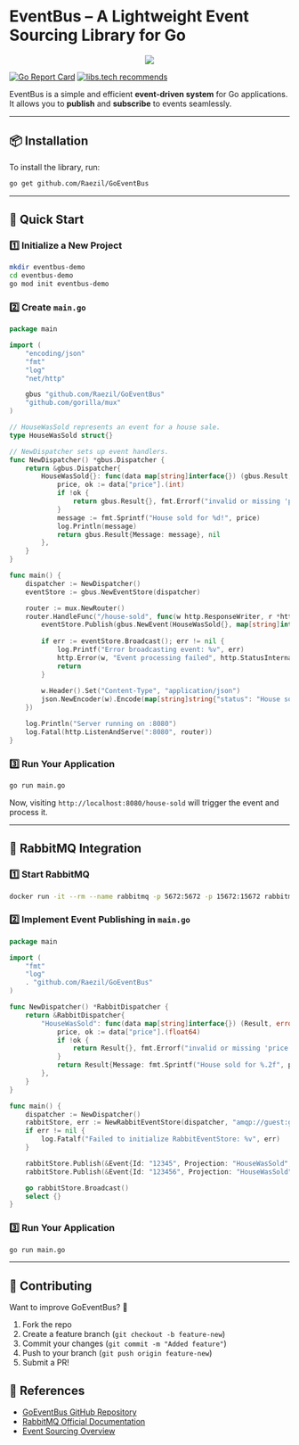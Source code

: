 # EventBus – A Lightweight Event Sourcing Library for Go

<p align="center">
  <img src="https://github.com/Raezil/GoEventBus/blob/main/95a41958-9fd0-4ff9-9770-c2cfd30affb1.jpg?raw=true">
</p>

[![Go Report Card](https://goreportcard.com/badge/github.com/Raezil/GoEventBus)](https://goreportcard.com/report/github.com/Raezil/GoEventBus)
[![libs.tech recommends](https://libs.tech/project/849363374/badge.svg)](https://libs.tech/project/849363374/goeventbus)

EventBus is a simple and efficient **event-driven system** for Go applications.  
It allows you to **publish** and **subscribe** to events seamlessly.

---

## 📦 Installation

To install the library, run:

```sh
go get github.com/Raezil/GoEventBus
```

---

## 🚀 Quick Start

### 1️⃣ Initialize a New Project

```sh
mkdir eventbus-demo
cd eventbus-demo
go mod init eventbus-demo
```

### 2️⃣ Create `main.go`

```go
package main

import (
	"encoding/json"
	"fmt"
	"log"
	"net/http"

	gbus "github.com/Raezil/GoEventBus"
	"github.com/gorilla/mux"
)

// HouseWasSold represents an event for a house sale.
type HouseWasSold struct{}

// NewDispatcher sets up event handlers.
func NewDispatcher() *gbus.Dispatcher {
	return &gbus.Dispatcher{
		HouseWasSold{}: func(data map[string]interface{}) (gbus.Result, error) {
			price, ok := data["price"].(int)
			if !ok {
				return gbus.Result{}, fmt.Errorf("invalid or missing 'price'")
			}
			message := fmt.Sprintf("House sold for %d!", price)
			log.Println(message)
			return gbus.Result{Message: message}, nil
		},
	}
}

func main() {
	dispatcher := NewDispatcher()
	eventStore := gbus.NewEventStore(dispatcher)

	router := mux.NewRouter()
	router.HandleFunc("/house-sold", func(w http.ResponseWriter, r *http.Request) {
		eventStore.Publish(gbus.NewEvent(HouseWasSold{}, map[string]interface{}{"price": 100}))
		
		if err := eventStore.Broadcast(); err != nil {
			log.Printf("Error broadcasting event: %v", err)
			http.Error(w, "Event processing failed", http.StatusInternalServerError)
			return
		}
		
		w.Header().Set("Content-Type", "application/json")
		json.NewEncoder(w).Encode(map[string]string{"status": "House sold event published"})
	})

	log.Println("Server running on :8080")
	log.Fatal(http.ListenAndServe(":8080", router))
}
```

### 3️⃣ Run Your Application

```sh
go run main.go
```

Now, visiting `http://localhost:8080/house-sold` will trigger the event and process it.

---

## 🐇 RabbitMQ Integration

### 1️⃣ Start RabbitMQ

```sh
docker run -it --rm --name rabbitmq -p 5672:5672 -p 15672:15672 rabbitmq:4.0-management
```

### 2️⃣ Implement Event Publishing in `main.go`

```go
package main

import (
	"fmt"
	"log"
	. "github.com/Raezil/GoEventBus"
)

func NewDispatcher() *RabbitDispatcher {
	return &RabbitDispatcher{
		"HouseWasSold": func(data map[string]interface{}) (Result, error) {
			price, ok := data["price"].(float64)
			if !ok {
				return Result{}, fmt.Errorf("invalid or missing 'price'")
			}
			return Result{Message: fmt.Sprintf("House sold for %.2f", price)}, nil
		},
	}
}

func main() {
	dispatcher := NewDispatcher()
	rabbitStore, err := NewRabbitEventStore(dispatcher, "amqp://guest:guest@localhost:5672/", "events_queue")
	if err != nil {
		log.Fatalf("Failed to initialize RabbitEventStore: %v", err)
	}

	rabbitStore.Publish(&Event{Id: "12345", Projection: "HouseWasSold", Args: map[string]interface{}{"price": 100.0}})
	rabbitStore.Publish(&Event{Id: "123456", Projection: "HouseWasSold", Args: map[string]interface{}{"price": 200.0}})

	go rabbitStore.Broadcast()
	select {}
}
```

### 3️⃣ Run Your Application

```sh
go run main.go
```

---

## **📜 Contributing**
Want to improve GoEventBus? 🚀  
1. Fork the repo  
2. Create a feature branch (`git checkout -b feature-new`)  
3. Commit your changes (`git commit -m "Added feature"`)  
4. Push to your branch (`git push origin feature-new`)  
5. Submit a PR!  



## 📖 References

- [GoEventBus GitHub Repository](https://github.com/Raezil/GoEventBus)
- [RabbitMQ Official Documentation](https://www.rabbitmq.com/)
- [Event Sourcing Overview](https://martinfowler.com/eaaDev/EventSourcing.html)
